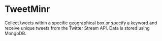 # TweetMinr
Collect tweets within a specific geographical box or specify a keyword and receive unique tweets from the Twitter Stream API. Data is stored using MongoDB. 
